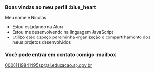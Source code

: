 ### Boas vindas ao meu perfil :blue_heart

Meu nome é Nicolas

- Estou estudando na Alura
- Estou me desenvolvendo na linguagem JavaScript
- Utilizo esse espaço para minha organização e compartilhamento dos meus projetos desenvolvidos

### Você pode entrar em contato comigo :mailbox

00001119841495sp@al.educacao.sp.gov.br
